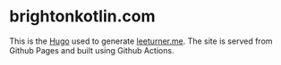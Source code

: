 # brightonkotlin.com

This is the [Hugo](https://gohugo.io) used to generate [leeturner.me](https://brightonkotlin.com).  The site is served from Github Pages and built using Github Actions.